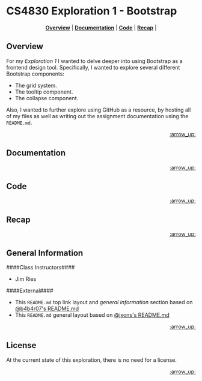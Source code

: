 # CS4830 Exploration 1 - Bootstrap

<p align="center">
<b><a href="#overview">Overview</a></b>
|
<b><a href="#documentation">Documentation</a></b>
|
<b><a href="#code">Code</a></b>
|
<b><a href="#recap">Recap</a></b>
|
</p>

## Overview 

For my *Exploration 1* I wanted to delve deeper into using Bootstrap as a frontend design tool. Specifically, I wanted to explore several different Bootstrap components: 

- The grid system.
- The tooltip component.
- The collapse component.

Also, I wanted to further explore using GitHub as a resource, by hosting all of my files as well as writing out the assignment documentation using the `README.md`.

<p align="right"><a href="#top">:arrow_up:</a></p>

## Documentation 

<p align="right"><a href="#top">:arrow_up:</a></p>

## Code 

<p align="right"><a href="#top">:arrow_up:</a></p>

## Recap 



<p align="right"><a href="#top">:arrow_up:</a></p>

## General Information 

####Class Instructors####
+ Jim Ries

####External####
- This `README.md` top link layout and *general information* section based on [@b4b4r07's README.md](https://github.com/b4b4r07/dotfiles)
- This `README.md` general layout based on [@jxons's README.md](https://gist.github.com/jxson/1784669)

<p align="right"><a href="#top">:arrow_up:</a></p>

## License

At the current state of this exploration, there is no need for a license.

<p align="right"><a href="#top">:arrow_up:</a></p>
